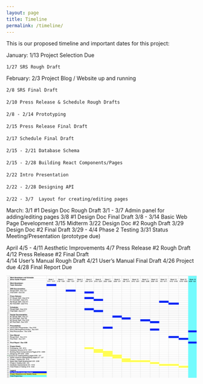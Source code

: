 ```yaml
---
layout: page
title: Timeline
permalink: /timeline/
---
```


This is our proposed timeline and important dates for this project: 

January:
	1/13 Project Selection Due 

	1/27 SRS Rough Draft 

February: 
	2/3 Project Blog / Website up and running 

	2/8 SRS Final Draft 

    2/10 Press Release & Schedule Rough Drafts 

	2/8 - 2/14 Prototyping 

	2/15 Press Release Final Draft 

	2/17 Schedule Final Draft 

	2/15 - 2/21 Database Schema 

	2/15 - 2/28 Building React Components/Pages

	2/22 Intro Presentation 

	2/22 - 2/28 Designing API
    
    2/22 - 3/7  Layout for creating/editing pages

March: 
	3/1 #1 Design Doc Rough Draft 
	3/1 - 3/7 Admin panel for adding/editing pages 
	3/8  #1 Design Doc Final Draft 
	3/8 - 3/14 Basic Web Page Development
	3/15 Midterm
	3/22 Design Doc #2 Rough Draft 
	3/29 Design Doc #2 Final Draft 
	3/29 - 4/4 Phase 2 Testing 
	3/31 Status Meeting/Presentation (prototype due)

April 
	4/5 - 4/11 Aesthetic Improvements 
    4/7 Press Release #2 Rough Draft 
	4/12 Press Release #2 Final Draft  
	4/14 User’s Manual Rough Draft
	4/21 User’s Manual Final Draft 
	4/26 Project due 
	4/28 Final Report Due 

![schedule](/assets/img/schedule.png "Schedule")